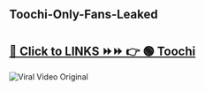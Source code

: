 
 ## Toochi-Only-Fans-Leaked

# <h2><a href="https://clipsfans.com/Toochi&ref=git">🔗 Click to LINKS ⏩⏩ 👉 🟢 Toochi </a></h2>

<a href="https://clipsfans.com/Toochi&ref=git" rel="nofollow" data-target="animated-image.originalLink"><img src="https://i.ibb.co.com/xMMVF88/686577567.gif" alt="Viral Video Original" style="max-width: 100%; display: inline-block;" data-target="animated-image.originalImage"></a>
